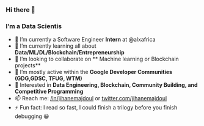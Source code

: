### Hi there 👋

### I’m a Data Scientis

- 🔭 I’m currently a Software Engineer **Intern** at @alxafrica
- 🌱 I’m currently learning all about **Data/ML/DL/Blockchain/Entrepreneurship**
- 👯 I’m looking to collaborate on ** Machine learning or Blockchain projects**
- 🧩 I’m mostly active within the **Google Developer Communities (GDG,GDSC, TFUG, WTM)**
- 🎯 Interested in **Data Engineering, Blockchain, Community Building, and Competitive Programming**
- 📫 Reach me: [/in/jihanemajdoul](https://www.linkedin.com/in/jihanemajdoul/) or [twitter.com/jihanemajdoul](https://twitter.com/jihanemajdoul)
- ⚡ Fun fact: I read so fast, I could finish a trilogy before you finish debugging 😀
